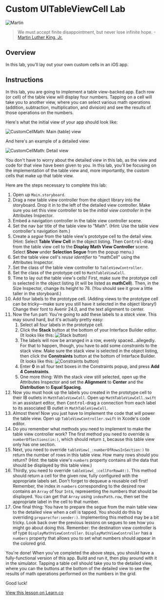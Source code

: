 # Custom UITableViewCell Lab

![Martin](http://i.imgur.com/8PU1o17.jpg?1)
 
> We must accept finite disappointment, but never lose infinite hope. -[Martin Luther King, Jr.](https://en.wikipedia.org/wiki/Martin_Luther_King,_Jr.)

## Overview

In this lab, you'll lay out your own custom cells in an iOS app.

## Instructions

In this lab, you are going to implement a table view-backed app. Each row (or cell) of the table view will display four numbers. Tapping on a cell will take you to another view, where you can select various math operations (addition, subtraction, multiplication, and division) and see the results of those operations on the numbers.

Here's what the initial view of your app should look like:

![CustomCellMath: Main (table) view](https://s3.amazonaws.com/learn-verified/customcellmath-main.png)

And here's an example of a detailed view:

![CustomCellMath: Detail view](https://s3.amazonaws.com/learn-verified/customcellmath-detail.png)

You don't have to worry about the detailed view in this lab, as the view and code for that view have been given to you. In this lab, you'll be focusing on the implementation of the table view and, more importantly, the custom cells that make up that table view.

Here are the steps necessary to complete this lab:

1. Open up `Main.storyboard`.
2. Drag a new table view controller from the object library into the storyboard. Drop it in to the left of the detailed view controller. Make sure you set this view controller to be the _initial view controller_ in the Attributes Inspector.
3. Embed a navigation controller in the table view controller scene.
4. Set the nav bar title of the table view to "Math". (Hint: Use the table view controller's navigation item.)
5. Create a _segue_ from the table view's prototype cell to the detail view. (Hint: Select **Table View Cell** in the object listing. Then <kbd>Control</kbd>-drag from the table view cell to the **Display Math View Controller** scene. Select **Show** under **Selection Segue** from the popup menu.)
6. Set the table view cell's _reuse identifier_ to "mathCell" using the Attributes Inspector.
7. Set the class of the table view controller to `TableViewController`.
8. Set the class of the prototype cell to `MathTableViewCell`.
9. Time to lay out the table view's cells! First, make sure the prototype cell is selected in the object listing (it will be listed as **mathCell**). Then, in the Size Inspector, change its height to 78. (You should see it grow a little taller in the storyboard.)
10. Add four labels to the prototype cell. (Adding views to the prototype cell can be tricky—make sure you still have it selected in the object library!) Change their font to Avenir 24.0, and the text alignment to center.
11. Now the fun part: You're going to add these labels to a _stack view_. This may sound hard, but it's actually pretty easy:
	1. Select all four labels in the prototype cell.
	2. Click the **Stack** button at the bottom of your Interface Builder editor. (It looks like this: ![Stack button](https://s3.amazonaws.com/learn-verified/ib-stack-button.png))
	3. The labels will now be arranged in a row, evenly spaced...allegedly. For that to happen, though, you have to add some _constraints_ to the stack view. Make sure the stack view is selected in the object listing, then click the **Constraints** button at the bottom of Interface Builder. (It looks like this: ![Constraints button](https://s3.amazonaws.com/learn-verified/ib-constraints-button.png))
	4. Enter **0** in all four text boxes in the Constraints popup, and press **Add 4 Constraints**.
	5. One more thing: With the stack view still selected, open up the Attributes Inspector and set the **Alignment** to **Center** and the **Distribution** to **Equal Spacing**.
12. Now you must hook up the labels you created in the prototype cell to their IB outlets in `MathTableViewCell`. Open up `MathTableViewCell.swift` in an assistant editor, then <kbd>Control</kbd>-drag a connection from each label to its associated IB outlet in `MathTableViewCell`.
13. Almost there! Now you just have to implement the code that will power the table view. Open up `TableViewController.swift` in Xcode's code editor.
14. Do you remember what methods you need to implement to make the table view controller work? The first method you need to override is `numberOfSections(in:)`, which should return `1`, because this table view only has one section.
15. Next, you need to override `tableView(_:numberOfRowsInSection:)` to return the number of rows in this table view. How many rows should you return? (Hint: the table view's `numbers` property contains all the data that should be displayed by this table view.)
16. Thirdly, you need to override `tableView(_:cellForRowAt:)`. This method should return a cell for the given row, fully configured with the appropriate labels set. Don't forget to dequeue a reusable cell first! Remember, the index in `numbers` corresponding to the desired row contains an `Array` of four `Int`s, representing the numbers that should be displayed. You can get that `Array` using `indexPath.row`, then set the appropriate label in the cell to that number.
17. One final thing: You have to prepare the segue from the main table view to the detailed view when a cell is tapped. You should do this by overriding `prepare(for:sender:)`. Implementing this method may be a bit tricky. Look back over the previous lessons on segues to see how you might go about doing this. Remember: the destination view controller is of type `DisplayMathViewController`. `DisplayMathViewController` has a `numbers` property that allows you to set what numbers should appear in the colored grid.

You're done! When you've completed the above steps, you should have a fully-functional version of this app. Build and run it, then play around with it in the simulator. Tapping a table cell should take you to the detailed view, where you can the buttons at the bottom of the detailed view to see the results of math operations performed on the numbers in the grid.

Good luck!

<a href='https://learn.co/lessons/CustomCellLab' data-visibility='hidden'>View this lesson on Learn.co</a>
